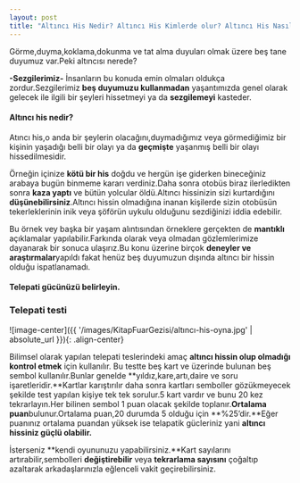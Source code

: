 ```yaml
---
layout: post
title: "Altıncı His Nedir? Altıncı His Kimlerde olur? Altıncı His Nasıl Geliştirilir?"
---
```


Görme,duyma,koklama,dokunma ve tat alma duyuları olmak üzere beş tane duyumuz var.Peki altıncısı nerede?

**-Sezgilerimiz-**
İnsanların bu konuda emin olmaları oldukça zordur.Sezgilerimiz **beş duyumuzu kullanmadan** yaşantımızda genel olarak gelecek ile ilgili bir şeyleri hissetmeyi ya da **sezgilemeyi** kasteder.

#### **Altıncı his nedir?**

Atıncı his,o anda bir şeylerin olacağını,duymadığımız veya görmediğimiz bir kişinin
yaşadığı belli bir olayı ya da **geçmişte** yaşanmış belli bir olayı hissedilmesidir.

Örneğin içinize **kötü bir his** doğdu ve hergün işe giderken bineceğiniz arabaya bugün binmeme kararı verdiniz.Daha sonra otobüs biraz ilerledikten sonra **kaza yaptı** ve bütün yolcular öldü.Altıncı hissinizin sizi kurtardığını **düşünebilirsiniz**.Altıncı hissin olmadığına inanan kişilerde sizin otobüsün tekerleklerinin inik veya şöförün uykulu olduğunu sezdiğinizi iddia edebilir.

Bu örnek vey başka bir yaşam alıntısından örneklere gerçekten de **mantıklı** açıklamalar yapılabilir.Farkında olarak veya olmadan gözlemlerimize dayanarak bir sonuca ulaşırız.Bu konu üzerine birçok **deneyler ve araştırmalar**yapıldı fakat henüz beş duyumuzun dışında altıncı bir hissin olduğu ispatlanamadı.

#### Telepati gücünüzü belirleyin.

### **Telepati testi**

![image-center]({{ '/images/KitapFuarGezisi/altıncı-his-oyna.jpg' | absolute_url }}){: .align-center}

Bilimsel olarak yapılan telepati teslerindeki amaç **altıncı hissin olup olmadığı kontrol etmek** için kullanılır.
Bu testte beş kart ve üzerinde bulunan beş sembol kullanılır.Bunlar genelde **yıldız,kare,artı,daire ve soru işaretleridir.**Kartlar karıştırılır daha sonra kartları semboller gözükmeyecek şekilde test yapılan kişiye tek tek sorulur.5 kart vardır ve bunu 20 kez tekrarlayın.Her bilinen sembol 1 puan olacak şekilde toplanır.**Ortalama puan**bulunur.Ortalama puan,20 durumda 5 olduğu için **%25’dir.**Eğer puanınız ortalama puandan yüksek ise telapatik gücleriniz yani **altıncı hissiniz güçlü olabilir.**

İsterseniz **kendi oyununuzu yapabilirsiniz.**Kart sayılarını artırabilir,sembolleri **değiştirebilir** veya **tekrarlama sayısını** çoğaltıp azaltarak arkadaşlarınızla eğlenceli vakit geçirebilirsiniz.

